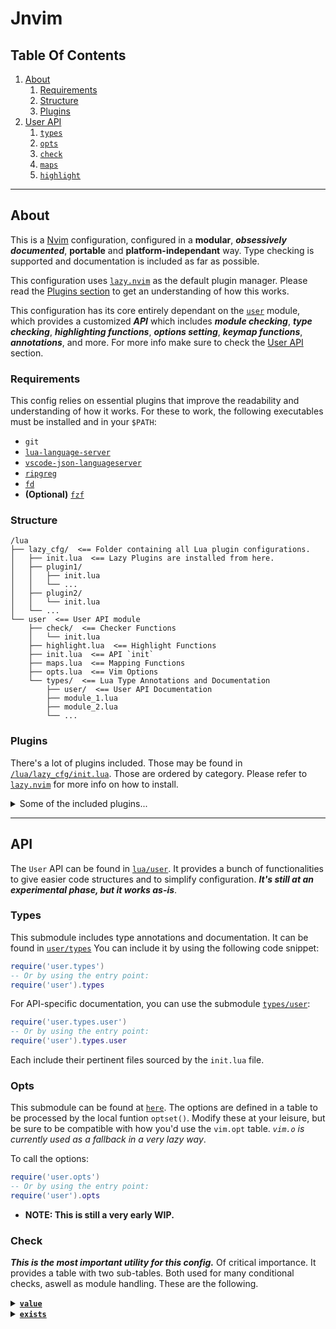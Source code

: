 # Jnvim

## Table Of Contents

1. [About](#about)
    1. [Requirements](#requirements)
    2. [Structure](#structure)
    3. [Plugins](#plugins)
2. [User API](#api)
    1. [`types`](#types)
    2. [`opts`](#opts)
    3. [`check`](#check)
    4. [`maps`](#maps)
    5. [`highlight`](#highlight)

---

## About

This is a [Nvim](https://github.com/neovim/neovim) configuration, configured in a **modular**,
**_obsessively documented_**, **portable** and **platform-independant** way.
Type checking is supported and documentation is included as far as possible.

This configuration uses [`lazy.nvim`](https://github.com/folke/lazy.nvim) as the default plugin manager.
Please read the [Plugins section](#plugins) to get an understanding of how this works.

This configuration has its core entirely dependant on the [`user`](/lua/user) module, which provides a customized
**_API_** which includes **_module checking_**, **_type checking_**, **_highlighting functions_**,
**_options setting_**, **_keymap functions_**, **_annotations_**, and more.
For more info make sure to check the [User API](#api) section.

### Requirements

This config relies on essential plugins that improve the readability and understanding of how it works.
For these to work, the following executables must be installed and in your `$PATH`:

* `git`
* [`lua-language-server`](https://github.com/LuaLS/lua-language-server)
* [`vscode-json-languageserver`](https://www.npmjs.com/package/vscode-json-languageserver)
* [`ripgreg`](https://github.com/BurntSushi/ripgrep)
* [`fd`](https://github.com/sharkdp/fd)
* **(Optional)** [`fzf`](https://github.com/junegunn/fzf)

### Structure

```
/lua
├── lazy_cfg/  <== Folder containing all Lua plugin configurations.
│   ├── init.lua  <== Lazy Plugins are installed from here.
│   ├── plugin1/
│   │   ├── init.lua
│   │   └── ...
│   ├── plugin2/
│   │   └── init.lua
│   └── ...
└── user  <== User API module
    ├── check/  <== Checker Functions
    │   └── init.lua
    ├── highlight.lua  <== Highlight Functions
    ├── init.lua  <== API `init`
    ├── maps.lua  <== Mapping Functions
    ├── opts.lua  <== Vim Options
    └── types/  <== Lua Type Annotations and Documentation
        ├── user/  <== User API Documentation
        ├── module_1.lua
        ├── module_2.lua
        └── ...
```

### Plugins

There's a lot of plugins included. Those may be found in [`/lua/lazy_cfg/init.lua`](/lua/lazy_cfg/init.lua). Those are
ordered by category. Please refer to [`lazy.nvim`](https://github.com/folke/lazy.nvim) for more info on how to install.

<details>
<summary>Some of the included plugins...</summary>
<br>

* [`nvim-treesitter`](https://github.com/nvim-treesitter/nvim-treesitter)
    * [`Comment.nvim`](https://github.com/numToStr/Comment.nvim)
* [`nvim-lspconfig`](https://github.com/neovim/nvim-lspconfig)
    * [`neoconf.nvim`](https://github.com/folke/neoconf.nvim)
    * [`neodev.nvim`](https://github.com/folke/neodev.nvim)
* [`nvim-cmp`](https://github.com/hrsh7th/nvim-cmp)
    * [`LuaSnip`](https://github.com/L3MON4D3/LuaSnip)
* [`plenary.nvim`](https://github.com/nvim-lua/plenary.nvim)
* [`Noice`](https://github.com/folke/noice.nvim)
* [`nvim-notify`](https://github.com/rcarriga/nvim-notify)
* [`which-key`](https://github.com/folke/which-key.nvim)
* [`telescope`](https://github.com/nvim-telescope/telescope.nvim)
* [`LuaLine`](https://github.com/nvim-lualine/lualine.nvim)
    * [`nvim-web-devicons`](https://github.com/nvim-tree/nvim-web-devicons)
    * [`BarBar`](https://github.com/romgrk/barbar.nvim)
* [`NvimTree`](https://github.com/nvim-tree/nvim-tree.lua)

</details>

---

## API

The `User` API can be found in [`lua/user`](/lua/user). It provides a bunch of functionalities to give easier
code structures and to simplify configuration. **_It's still at an experimental phase, but it works as-is_**.

### Types

This submodule includes type annotations and documentation. It can be found in [`user/types`](/lua/user/types)
You can include it by using the following code snippet:

```lua
require('user.types')
-- Or by using the entry point:
require('user').types
```

For API-specific documentation, you can use the submodule [`types/user`](/lua/user/types/user):

```lua
require('user.types.user')
-- Or by using the entry point:
require('user').types.user
```

Each include their pertinent files sourced by the `init.lua` file.

### Opts

This submodule can be found at [`here`](/lua/user/opts.lua). The options are defined in a table to be processed
by the local funtion `optset()`. Modify these at your leisure, but be sure to be compatible with how you'd
use the `vim.opt` table. _`vim.o` is currently used as a fallback in a very lazy way_.

To call the options:

```lua
require('user.opts')
-- Or by using the entry point:
require('user').opts
```

- **NOTE: This is still a very early WIP.**

### Check
_**This is the most important utility for this config.**_ Of critical importance. It provides a table with two
sub-tables. Both used for many conditional checks, aswell as module handling. These are the following.

<details>
<summary><b><u><code>value</code></u></b></summary>
<br>

Used for value checking, differentiation and conditional code, aswell as for optional parameters in functions.

|  function |                                                                                               description                                                                                               |                          parameter types                          | return type |
|:---------:|:-------------------------------------------------------------------------------------------------------------------------------------------------------------------------------------------------------:|:-----------------------------------------------------------------:|:-----------:|
|  `is_nil` | Checks whether the input values are `nil`<br>(AKA whether they even exist).<br>By default it checks for a single value,<br>but can be told to check for multiple<br>by setting the 2nd param as `true`. | `var`: `unknown\|table`, `multiple`: `boolean` (default: `false`) |  `boolean`  |
|  `is_str` |            Checks whether the input values are of `string` type.<br>By default it checks for a single value,<br>but can be told to check for multiple<br>by setting the 2nd param as `true`.            |                        _Same as `is_nil`_.                        |  `boolean`  |
|  `is_num` |            Checks whether the input values are of `number` type.<br>By default it checks for a single value,<br>but can be told to check for multiple<br>by setting the 2nd param as `true`.            |                        _Same as `is_nil`_.                        |  `boolean`  |
| `is_bool` |            Checks whether the input values are of `boolean` type.<br>By default it checks for a single value,<br>but can be told to check for multiple<br>by setting the 2nd param as `true`.           |                        _Same as `is_nil`_.                        |  `boolean`  |
|  `is_fun` |           Checks whether the input values are of `function` type.<br>By default it checks for a single value,<br>but can be told to check for multiple<br>by setting the 2nd param as `true`.           |                        _Same as `is_nil`_.                        |  `boolean`  |
|  `is_tbl` |             Checks whether the input values are of `table` type.<br>By default it checks for a single value,<br>but can be told to check for multiple<br>by setting the 2nd param as `true`.            |                        _Same as `is_nil`._                        |  `boolean`  |
|  `is_int` |              Checks whether the input values are **integers**.<br>By default it checks for a single value,<br>but can be told to check for multiple<br>by setting the 2nd param as `true`.              |                        _Same as `is_nil`._                        |  `boolean`  |
|  `empty`  |                             If input is a string, checks for an empty string.<br>If input is number, checks for value `0`.<br>If input is table, checks for an empty table.                             |                    `v`: `string\|number\|table`                   |  `boolean`  |

</details>

<details>
<summary><b><u><code>exists</code></u></b></summary>
<br>

Used for data existance checks, conditional module loading and fallback operations.

| function | description | parameter types | return type |
|:--------:|:-----------:|:---------------:|:-----------:|
|  `module` | Checks whether a `require(...)` statement is valid, given the input string.<br>If 2nd parameter is `true`, attempt to return said statement if the module can be found. | `mod`: `string`, `return_mod`: `boolean` (default: `false`) | `boolean\|unknown` |
| `modules` | Checks whether multiple `require(...)` statements are valid, given the input strings.<br>If 2nd parameter is `false` then check for each string, then stop and return false if one is not valid.<br>If 2nd parameter is `true`, return a dictionary for each key as each input string,<br> and a boolean as its respective value. | `mod`: `string[]`, `need_all`: `boolean` (default: `false`) | `boolean\|table<string, boolean>` |
| `vim_exists` | Checks whether a string or multiple strings are true statements using the Vimscript `exists()` function.<br>If a string array is given, check each string and if any string is invalid, return `false`. Otherwise return `true` when finished. | `expr`: `string\|string[]` | `boolean` |
| `vim_has` | Checks whether a string or multiple are true statements when using the Vimscript `has()` function.<br>If a string array is given, check each string and if any string is invalid, return `false`. Otherwise return `true` when finished. | `expr`: `string\|string[]` | `boolean` |
| `vim_isdir` | Checks whether the string is a directory. | `path`: `string` | `boolean` |
| `executable` | Checks whether one or multiple strings are executables found in `$PATH`.<br>If a string array is given, check each string and if any string is invalid and the `fallback` parameter is a function then execute the _fallback_ function.<br>This function will return the result regardless of whether `fallback` has been set or not. | `exe`: `string\|string[]`, `fallback`: `fun()` (default: `nil`) | `boolean` |

</details>
